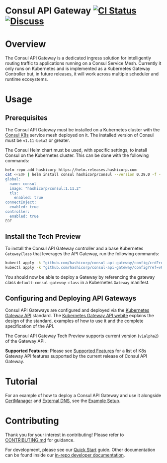 # Consul API Gateway [![CI Status](https://github.com/hashicorp/consul-api-gateway/actions/workflows/ci.yml/badge.svg?branch=main)](https://github.com/hashicorp/consul-api-gateway/actions/workflows/ci.yml?query=branch%3Amain) [![Discuss](https://img.shields.io/badge/discuss-consul--api--gateway-dc477d?logo=consul)](https://discuss.hashicorp.com/c/consul)

# Overview

The Consul API Gateway is a dedicated ingress solution for intelligently routing traffic to applications
running on a Consul Service Mesh. Currently it only runs on Kubernetes and is implemented as a
Kubernetes Gateway Controller but, in future releases, it will work across multiple scheduler and
runtime ecosystems.

# Usage

## Prerequisites  

The Consul API Gateway must be installed on a Kubernetes cluster with the [Consul K8s](https://github.com/hashicorp/consul-k8s) service
mesh deployed on it. The installed version of Consul must be `v1.11-beta2` or greater.

The Consul Helm chart must be used, with specific settings, to install Consul on the Kubernetes
cluster. This can be done with the following commands:

```bash
helm repo add hashicorp https://helm.releases.hashicorp.com
cat <<EOF | helm install consul hashicorp/consul --version 0.39.0 -f -
global:
  name: consul
  image: "hashicorp/consul:1.11.2"
  tls:
    enabled: true
connectInject:
  enabled: true
controller:
  enabled: true
EOF
```

## Install the Tech Preview

To install the Consul API Gateway controller and a base Kubernetes `GatewayClass` that leverages the
API Gateway, run the following commands:

```bash
kubectl apply -k "github.com/hashicorp/consul-api-gateway/config/crd?ref=v0.1.0-techpreview"
kubectl apply -k "github.com/hashicorp/consul-api-gateway/config?ref=v0.1.0-techpreview"
```

You should now be able to deploy a Gateway by referencing the gateway class `default-consul-gateway-class` in
a Kubernetes `Gateway` manifest.

## Configuring and Deploying API Gateways

Consul API Gateways are configured and deployed via the [Kubernetes Gateway API](https://github.com/kubernetes-sigs/gateway-api) standard.
The [Kubernetes Gateway API webite](https://gateway-api.sigs.k8s.io/) explains the design of the standard, examples of how to
use it and the complete specification of the API. 

The Consul API Gateway Tech Preview supports current version (`v1alpha2`) of the Gateway API.

**Supported Features:** Please see [Supported Features](./dev/docs/supported-features.md) for a list of K8s Gateway API features
supported by the current release of Consul API Gateway.

# Tutorial

For an example of how to deploy a Consul API Gateway and use it alongside [CertManager](https://github.com/jetstack/cert-manager) and
[External DNS](https://github.com/kubernetes-sigs/external-dns), see the [Example Setup](./dev/docs/example-setup.md).


# Contributing

Thank you for your interest in contributing! Please refer to [CONTRIBUTING.md](https://github.com/hashicorp/consul-api-gateway/blob/main/.github/CONTRIBUTING.md#contributing) for guidance.

For development, please see our [Quick Start](./dev/docs/getting-started.md) guide. Other documentation can be found inside our [in-repo developer documentation](./dev/docs).
